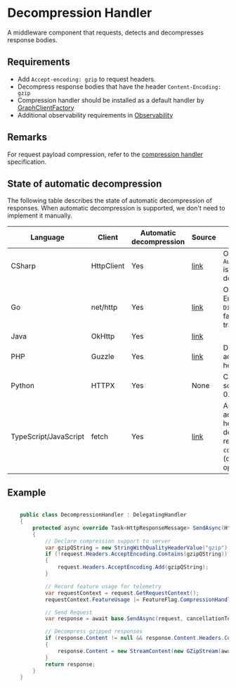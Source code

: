 # Decompression Handler

A middleware component that requests, detects and decompresses response bodies.

## Requirements

- Add `Accept-encoding: gzip` to request headers.
- Decompress response bodies that have the header `Content-Encoding: gzip`
- Compression handler should be installed as a default handler by [GraphClientFactory](../GraphClientFactory.md)
- Additional observability requirements in [Observability](../Observability.md)

## Remarks

For request payload compression, refer to the [compression handler](./CompressionHandler.md) specification.

## State of automatic decompression

The following table describes the state of automatic decompression of responses. When automatic decompression is supported, we don't need to implement it manually.

| Language | Client | Automatic decompression | Source | Notes |
| -------- | ------ | ----------------------- | ------ | ----- |
| CSharp | HttpClient | Yes | [link](https://learn.microsoft.com/en-us/dotnet/api/system.net.decompressionmethods?view=net-8.0) | Only if the handler `AutomaticDecompression` is set to `All` (not the default!) |
| Go | net/http | Yes | [link](https://webscraping.ai/faq/go/how-do-i-process-compressed-http-responses-in-go) | Only gzip is supported. Ensure `DisableCompression` is false (default) on the transport. |
| Java | OkHttp | Yes | [link](https://medium.com/tech-insider/okhttps-gzip-compression-904919638458) | |
| PHP | Guzzle | Yes | [link](https://docs.guzzlephp.org/en/stable/request-options.html#decode-content) | Does NOT add the accept encoding header automatically. |
| Python | HTTPX | Yes | None | Couldn't find any source, but tested with 0.27.0 and httpbin |
| TypeScript/JavaScript | fetch | Yes | [link](https://stackoverflow.com/questions/70092469/node-fetch-automatic-gzip-decompression/78779242#78779242) | Automatically adds the accept encoding header and decompresses the response. Make sure `compress` is set to `true` (default) in the request options. |

## Example

```csharp

    public class DecompressionHandler : DelegatingHandler
    {
        protected async override Task<HttpResponseMessage> SendAsync(HttpRequestMessage request, CancellationToken cancellationToken)
        {
            // Declare compression support to server
            var gzipQString = new StringWithQualityHeaderValue("gzip");
            if (!request.Headers.AcceptEncoding.Contains(gzipQString))
            {
                request.Headers.AcceptEncoding.Add(gzipQString);
            }

            // Record feature usage for telemetry
            var requestContext = request.GetRequestContext();
            requestContext.FeatureUsage |= FeatureFlag.CompressionHandler;

            // Send Request
            var response = await base.SendAsync(request, cancellationToken);

            // Decompress gzipped responses
            if (response.Content != null && response.Content.Headers.ContentEncoding.Contains("gzip"))
            {
                response.Content = new StreamContent(new GZipStream(await response.Content.ReadAsStreamAsync(), CompressionMode.Decompress));
            }
            return response;
        }
    }
```
